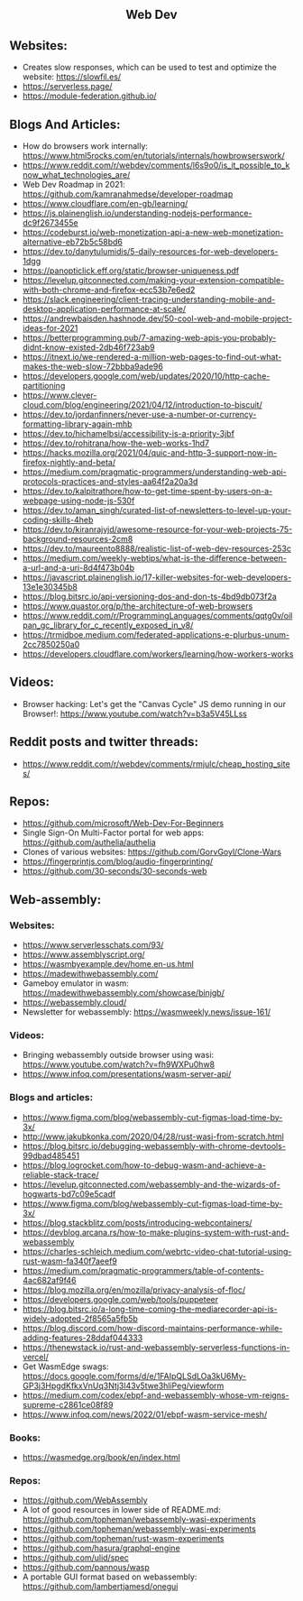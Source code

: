 <h2 align="center">Web Dev</h2>

## Websites:

- Creates slow responses, which can be used to test and optimize the website: https://slowfil.es/
- https://serverless.page/
- https://module-federation.github.io/

## Blogs And Articles:

- How do browsers work internally: https://www.html5rocks.com/en/tutorials/internals/howbrowserswork/
- https://www.reddit.com/r/webdev/comments/l6s9o0/is_it_possible_to_know_what_technologies_are/
- Web Dev Roadmap in 2021: https://github.com/kamranahmedse/developer-roadmap
- https://www.cloudflare.com/en-gb/learning/
- https://js.plainenglish.io/understanding-nodejs-performance-dc9f2673455e
- https://codeburst.io/web-monetization-api-a-new-web-monetization-alternative-eb72b5c58bd6
- https://dev.to/danytulumidis/5-daily-resources-for-web-developers-1dgg
- https://panopticlick.eff.org/static/browser-uniqueness.pdf
- https://levelup.gitconnected.com/making-your-extension-compatible-with-both-chrome-and-firefox-ecc53b7e6ed2
- https://slack.engineering/client-tracing-understanding-mobile-and-desktop-application-performance-at-scale/
- https://andrewbaisden.hashnode.dev/50-cool-web-and-mobile-project-ideas-for-2021
- https://betterprogramming.pub/7-amazing-web-apis-you-probably-didnt-know-existed-2db46f723ab9
- https://itnext.io/we-rendered-a-million-web-pages-to-find-out-what-makes-the-web-slow-72bbba9ade96
- https://developers.google.com/web/updates/2020/10/http-cache-partitioning
- https://www.clever-cloud.com/blog/engineering/2021/04/12/introduction-to-biscuit/
- https://dev.to/jordanfinners/never-use-a-number-or-currency-formatting-library-again-mhb
- https://dev.to/hichamelbsi/accessibility-is-a-priority-3jbf
- https://dev.to/rohitrana/how-the-web-works-1hd7
- https://hacks.mozilla.org/2021/04/quic-and-http-3-support-now-in-firefox-nightly-and-beta/
- https://medium.com/pragmatic-programmers/understanding-web-api-protocols-practices-and-styles-aa64f2a20a3d
- https://dev.to/kalpitrathore/how-to-get-time-spent-by-users-on-a-webpage-using-node-js-530f
- https://dev.to/aman_singh/curated-list-of-newsletters-to-level-up-your-coding-skills-4heb
- https://dev.to/kiranrajvjd/awesome-resource-for-your-web-projects-75-background-resources-2cm8
- https://dev.to/maureento8888/realistic-list-of-web-dev-resources-253c
- https://medium.com/weekly-webtips/what-is-the-difference-between-a-url-and-a-uri-8d4f473b04b
- https://javascript.plainenglish.io/17-killer-websites-for-web-developers-13e1e30345b8
- https://blog.bitsrc.io/api-versioning-dos-and-don-ts-4bd9db073f2a
- https://www.quastor.org/p/the-architecture-of-web-browsers
- https://www.reddit.com/r/ProgrammingLanguages/comments/qqtg0v/oilpan_gc_library_for_c_recently_exposed_in_v8/
- https://trmidboe.medium.com/federated-applications-e-plurbus-unum-2cc7850250a0
- https://developers.cloudflare.com/workers/learning/how-workers-works

## Videos:

- Browser hacking: Let's get the "Canvas Cycle" JS demo running in our Browser!: https://www.youtube.com/watch?v=b3a5V45LLss

## Reddit posts and twitter threads:

- https://www.reddit.com/r/webdev/comments/rmjulc/cheap_hosting_sites/

## Repos:

- https://github.com/microsoft/Web-Dev-For-Beginners
- Single Sign-On Multi-Factor portal for web apps: https://github.com/authelia/authelia
- Clones of various websites: https://github.com/GorvGoyl/Clone-Wars
- https://fingerprintjs.com/blog/audio-fingerprinting/
- https://github.com/30-seconds/30-seconds-web

## Web-assembly:

### Websites:

- https://www.serverlesschats.com/93/
- https://www.assemblyscript.org/
- https://wasmbyexample.dev/home.en-us.html
- https://madewithwebassembly.com/
- Gameboy emulator in wasm: https://madewithwebassembly.com/showcase/binjgb/
- https://webassembly.cloud/
- Newsletter for webassembly: https://wasmweekly.news/issue-161/

### Videos:

- Bringing webassembly outside browser using wasi: https://www.youtube.com/watch?v=fh9WXPu0hw8
- https://www.infoq.com/presentations/wasm-server-api/

### Blogs and articles:

- https://www.figma.com/blog/webassembly-cut-figmas-load-time-by-3x/
- http://www.jakubkonka.com/2020/04/28/rust-wasi-from-scratch.html
- https://blog.bitsrc.io/debugging-webassembly-with-chrome-devtools-99dbad485451
- https://blog.logrocket.com/how-to-debug-wasm-and-achieve-a-reliable-stack-trace/
- https://levelup.gitconnected.com/webassembly-and-the-wizards-of-hogwarts-bd7c09e5cadf
- https://www.figma.com/blog/webassembly-cut-figmas-load-time-by-3x/
- https://blog.stackblitz.com/posts/introducing-webcontainers/
- https://devblog.arcana.rs/how-to-make-plugins-system-with-rust-and-webassembly
- https://charles-schleich.medium.com/webrtc-video-chat-tutorial-using-rust-wasm-fa340f7aeef9
- https://medium.com/pragmatic-programmers/table-of-contents-4ac682af9f46
- https://blog.mozilla.org/en/mozilla/privacy-analysis-of-floc/
- https://developers.google.com/web/tools/puppeteer
- https://blog.bitsrc.io/a-long-time-coming-the-mediarecorder-api-is-widely-adopted-2f8565a5fb5b
- https://blog.discord.com/how-discord-maintains-performance-while-adding-features-28ddaf044333
- https://thenewstack.io/rust-and-webassembly-serverless-functions-in-vercel/
- Get WasmEdge swags: https://docs.google.com/forms/d/e/1FAIpQLSdLOa3kU6My-GP3j3HpgdKfkxVnUq3Ntj3l43v5twe3hliPeg/viewform
- https://medium.com/codex/ebpf-and-webassembly-whose-vm-reigns-supreme-c2861ce08f89
- https://www.infoq.com/news/2022/01/ebpf-wasm-service-mesh/

### Books:

- https://wasmedge.org/book/en/index.html

### Repos:

- https://github.com/WebAssembly
- A lot of good resources in lower side of README.md: https://github.com/topheman/webassembly-wasi-experiments
- https://github.com/topheman/webassembly-wasi-experiments
- https://github.com/topheman/rust-wasm-experiments
- https://github.com/hasura/graphql-engine
- https://github.com/ulid/spec
- https://github.com/pannous/wasp
- A portable GUI format based on webassembly: https://github.com/lambertjamesd/onegui
